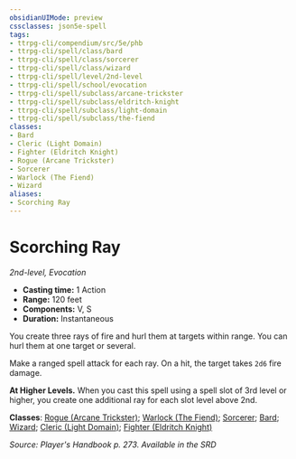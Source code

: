 ```yaml
---
obsidianUIMode: preview
cssclasses: json5e-spell
tags:
- ttrpg-cli/compendium/src/5e/phb
- ttrpg-cli/spell/class/bard
- ttrpg-cli/spell/class/sorcerer
- ttrpg-cli/spell/class/wizard
- ttrpg-cli/spell/level/2nd-level
- ttrpg-cli/spell/school/evocation
- ttrpg-cli/spell/subclass/arcane-trickster
- ttrpg-cli/spell/subclass/eldritch-knight
- ttrpg-cli/spell/subclass/light-domain
- ttrpg-cli/spell/subclass/the-fiend
classes:
- Bard
- Cleric (Light Domain)
- Fighter (Eldritch Knight)
- Rogue (Arcane Trickster)
- Sorcerer
- Warlock (The Fiend)
- Wizard
aliases:
- Scorching Ray
---
```

# Scorching Ray
*2nd-level, Evocation*  


- **Casting time:** 1 Action
- **Range:** 120 feet
- **Components:** V, S
- **Duration:** Instantaneous

You create three rays of fire and hurl them at targets within range. You can hurl them at one target or several.

Make a ranged spell attack for each ray. On a hit, the target takes `2d6` fire damage.

**At Higher Levels.** When you cast this spell using a spell slot of 3rd level or higher, you create one additional ray for each slot level above 2nd.

**Classes**: [Rogue (Arcane Trickster)](/CLI/lists/list-spells-classes-rogue-arcane-trickster.md); [Warlock (The Fiend)](/CLI/lists/list-spells-classes-warlock-the-fiend.md); [Sorcerer](/CLI/lists/list-spells-classes-sorcerer.md); [Bard](/CLI/lists/list-spells-classes-bard.md); [Wizard](/CLI/lists/list-spells-classes-wizard.md); [Cleric (Light Domain)](/CLI/lists/list-spells-classes-cleric-light-domain.md); [Fighter (Eldritch Knight)](/CLI/lists/list-spells-classes-fighter-eldritch-knight.md)

*Source: Player's Handbook p. 273. Available in the <span title='Systems Reference Document (5.1)'>SRD</span>*